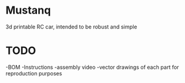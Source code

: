 # Mustanq
3d printable RC car, intended to be robust and simple

# TODO
-BOM
-Instructions
-assembly video
-vector drawings of each part for reproduction purposes

